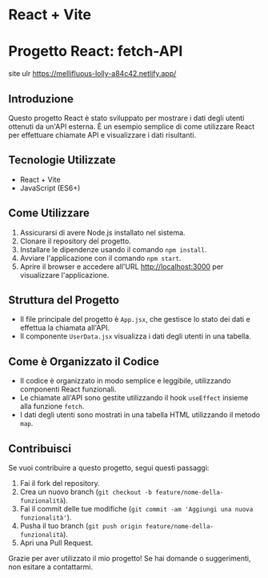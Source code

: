 # React + Vite

# Progetto React: fetch-API
site ulr https://mellifluous-lolly-a84c42.netlify.app/

## Introduzione
Questo progetto React è stato sviluppato per mostrare i dati degli utenti ottenuti da un'API esterna. È un esempio semplice di come utilizzare React per effettuare chiamate API e visualizzare i dati risultanti.

## Tecnologie Utilizzate
- React + Vite
- JavaScript (ES6+)

## Come Utilizzare
1. Assicurarsi di avere Node.js installato nel sistema.
2. Clonare il repository del progetto.
3. Installare le dipendenze usando il comando `npm install`.
4. Avviare l'applicazione con il comando `npm start`.
5. Aprire il browser e accedere all'URL [http://localhost:3000](http://localhost:3000) per visualizzare l'applicazione.

## Struttura del Progetto
- Il file principale del progetto è `App.jsx`, che gestisce lo stato dei dati e effettua la chiamata all'API.
- Il componente `UserData.jsx` visualizza i dati degli utenti in una tabella.

## Come è Organizzato il Codice
- Il codice è organizzato in modo semplice e leggibile, utilizzando componenti React funzionali.
- Le chiamate all'API sono gestite utilizzando il hook `useEffect` insieme alla funzione `fetch`.
- I dati degli utenti sono mostrati in una tabella HTML utilizzando il metodo `map`.

## Contribuisci
Se vuoi contribuire a questo progetto, segui questi passaggi:
1. Fai il fork del repository.
2. Crea un nuovo branch (`git checkout -b feature/nome-della-funzionalità`).
3. Fai il commit delle tue modifiche (`git commit -am 'Aggiungi una nuova funzionalità'`).
4. Pusha il tuo branch (`git push origin feature/nome-della-funzionalità`).
5. Apri una Pull Request.

Grazie per aver utilizzato il mio progetto! Se hai domande o suggerimenti, non esitare a contattarmi.




